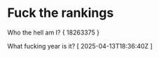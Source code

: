 # Fuck the rankings

Who the hell am I?
{ 18263375 }

What fucking year is it?
[ 2025-04-13T18:36:40Z ]
